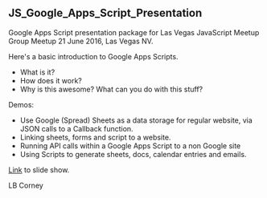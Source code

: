 ## JS_Google_Apps_Script_Presentation

Google Apps Script presentation package for Las Vegas JavaScript Meetup Group Meetup 21 June 2016, Las Vegas NV.

Here's a basic introduction to Google Apps Scripts.

- What is it?
- How does it work?
- Why is this awesome? What can you do with this stuff?

Demos:

- Use Google (Spread) Sheets as a data storage for regular website, via JSON calls to a Callback function.
- Linking sheets, forms and script to a website.
- Running API calls within a Google Apps Script to a non Google site
- Using Scripts to generate sheets, docs, calendar entries and emails.

[Link](https://rawgit.com/zipzit/JS_GoogAppsScript_Presentation/master/index.html#/) to slide show.

LB Corney
